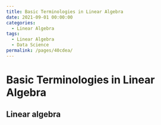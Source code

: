 ```yaml
---
title: Basic Terminologies in Linear Algebra
date: 2021-09-01 00:00:00
categories:
  - Linear Algebra
tags:
  - Linear Algebra
  - Data Science
permalink: /pages/40cdea/
---
```


# Basic Terminologies in Linear Algebra

## Linear algebra
